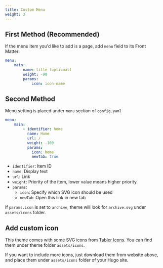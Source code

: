 ```yaml
---
title: Custom Menu
weight: 3
---
```


## First Method (Recommended)
If the menu item you'd like to add is a page, add `menu` field to its Front Matter:

```yaml
menu: 
    main:
        name: title (optional)
        weight: -90
        params:
            icon: icon-name
```

## Second Method

Menu setting is placed under `menu` section of `config.yaml`

```yaml
menu:
    main:
        - identifier: home
          name: Home
          url: /
          weight: -100
          params:
            icon: home
            newTab: true
```

* `identifier`: Item ID
* `name`: Display text
* `url`: Link
* `weight`: Priority of the item, lower value means higher priority.
* `params`: 
  * `icon`: Specify which SVG icon should be used
  * `newTab`: Open this link in new tab

If `params.icon` is set to `archive`, theme will look for `archive.svg` under `assets/icons` folder.

## Add custom icon

This theme comes with some SVG icons from [Tabler Icons](https://tablericons.com). You can find them under theme folder `assets/icons`.

If you want to include more icons, just download them from website above, and place them under `assets/icons` folder of your Hugo site.
